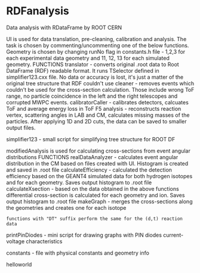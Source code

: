 # RDFanalysis
Data analysis with RDataFrame by ROOT CERN

UI
is used for data translation, pre-cleaning, calibration and analysis. The task is chosen by commenting/uncommenting one of the below functions. Geometry is chosen by changing runNo flag in constants.h file - 1,2,3 for each experimental data geometry and 11, 12, 13 for each simulated geometry.
	FUNCTIONS
	translator - converts original .root data to Root DataFrame (RDF) readable format. It runs TSelector defined in simplifier123.cxx file. No data or accuracy is lost, it's just a matter of the original tree structure that RDF couldn't use 
	cleaner - removes events which couldn't be used for the cross-section calculation. Those include wrong ToF range, no particle coincidence in the left and the right telescopes and corrupted MWPC events. 
	calibratorCaller - calibrates detectors, calcuates ToF and average energy loss in ToF F5
	analysis - reconstructs reaction vertex, scattering angles in LAB and CM, calculates missing masses of the particles. After applying 1D and 2D cuts, the data can be saved to smaller output files.

simplifier123 - small script for simplifying tree structure for ROOT DF

modifiedAnalysis
is used for calculating cross-sections from event angular distributions
	FUNCTIONS
	realDataAnalyzer - calculates event angular distribution in the CM based on files created with UI. Histogram is created and saved in .root file
	calculateEfficiency - calculated the detection efficiency based on the GEANT4 simulated data for both hydrogen isotopes and for each geometry. Saves output histogram to .root file
	calculateXsection - based on the data obtained in the above functions differential cross-section is calculated for each geometry and ion. Saves output histogram to .root file
	makeGraph - merges the cross-sections along the geometries and creates one for each isotope

	functions with "DT" suffix perform the same for the (d,t) reaction data

printPinDiodes - mini script for drawing graphs with PIN diodes current-voltage characteristics

constants - file with physical constants and geometry info

helloworld
